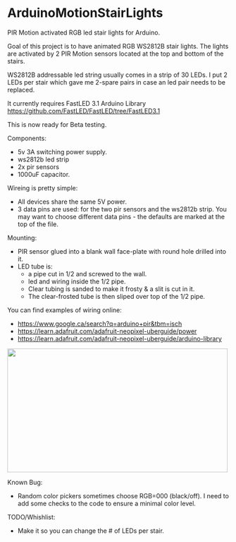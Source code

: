 # ArduinoMotionStairLights
PIR Motion activated RGB led stair lights for Arduino.

Goal of this project is to have animated RGB WS2812B stair lights.  The lights are activated by 2 PIR Motion sensors located at the top and bottom of the stairs.

WS2812B addressable led string usually comes in a strip of 30 LEDs.  I put 2 LEDs per stair which gave me 2-spare pairs in case an led pair needs to be replaced.

It currently requires FastLED 3.1 Arduino Library
https://github.com/FastLED/FastLED/tree/FastLED3.1

This is now ready for Beta testing.


Components:
* 5v 3A switching power supply.
* ws2812b led strip
* 2x pir sensors
* 1000uF capacitor.

Wireing is pretty simple:
* All devices share the same 5V power.
* 3 data pins are used: for the two pir sensors and the ws2812b strip. You may want to choose different data pins - the defaults are marked at the top of the file.

Mounting:
* PIR sensor glued into a blank wall face-plate with round hole drilled into it.
* LED tube is:
  * a pipe cut in 1/2 and screwed to the wall. 
  * led and wiring inside the 1/2 pipe.
  * Clear tubing is sanded to make it frosty & a slit is cut in it.
  * The clear-frosted tube is then sliped over top of the 1/2 pipe.

You can find examples of wiring online:
* https://www.google.ca/search?q=arduino+pir&tbm=isch
* https://learn.adafruit.com/adafruit-neopixel-uberguide/power
* https://learn.adafruit.com/adafruit-neopixel-uberguide/arduino-library


<a href="https://vimeo.com/135328344" target="_blank" ><img src="https://i.vimeocdn.com/video/529290528.webp?mw=500&mh=281" width="500" height="281" /></a>

Known Bug:
* Random color pickers sometimes choose RGB=000 (black/off).  I need to add some checks to the code to ensure a minimal color level.


TODO/Whishlist:
* Make it so you can change the # of LEDs per stair.

